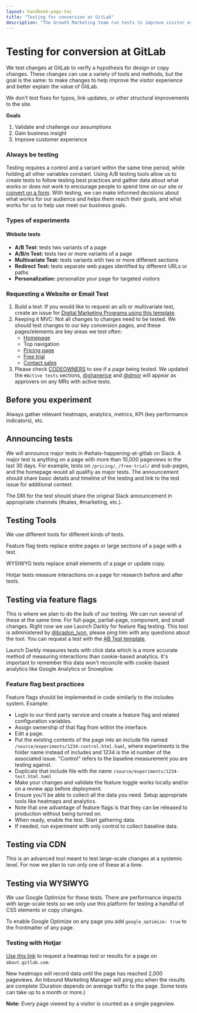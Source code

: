 ```yaml
---
layout: handbook-page-toc
title: "Testing for conversion at GitLab"
description: "The Growth Marketing team run tests to improve visitor experience and conversion rate across about.gitlab.com."
---
```


# Testing for conversion at GitLab

We test changes at GitLab to verify a hypothesis for design or copy changes. These changes can use a variety of tools and methods, but the goal is the same: to make changes to help improve the visitor experience and better explain the value of GitLab.

We don't test fixes for typos, link updates, or other structural improvements to the site. 

**Goals**

1. Validate and challenge our assumptions
1. Gain business insight
1. Improve customer experience

### Always be testing
Testing requires a control and a variant within the same time period, while holding all other variables constant. Using A/B testing tools allow us to create tests to follow testing best practices and gather data about what works or does not work to encourage people to spend time on our site or [convert on a form](/handbook/business-ops/resources/#mql-scoring-model). With testing, we can make informed decisions about what works for our audience and helps them reach their goals, and what works for us to help use meet our business goals.

### Types of experiments

#### Website tests

* **A/B Test:** tests two variants of a page
* **A/B/n Test:** tests two or more variants of a page
* **Multivariate Test:** tests variants with two or more different sections
* **Redirect Test:** tests separate web pages identified by different URLs or paths
* **Personalization:** personalize your page for targeted visitors

### Requesting a Website or Email Test

1. Build a test: If you would like to request an a/b or multivariate test, create an issue for [Digital Marketing Programs using this template](https://gitlab.com/gitlab-com/marketing/growth-marketing/growth/issues/new?issuable_template=ab-test).
1. Keeping it MVC: Not all changes to changes need to be tested. We should test changes to our key conversion pages, and these pages/elements are key areas we test often:
    * [Homepage](/)
    * Top navigation
    * [Pricing page](/pricing/)
    * [Free trial](/free-trial/)
    * [Contact sales](/sales/)
1. Please check [CODEOWNERS](https://gitlab.com/gitlab-com/www-gitlab-com/-/blob/master/.gitlab/CODEOWNERS) to see if a page being tested. We updated the `#Active tests` sections, [@shanerice](https://gitlab.com/shanerice) and [@dmor](https://gitlab.com/dmor) will appear as approvers on any MRs with active tests.

## Before you experiment

Always gather relevant heatmaps, analytics, metrics, KPI (key performance indicators), etc.

## Announcing tests

We will announce major tests in #whats-happening-at-gitlab on Slack. A major test is anything on a page with more than 10,000 pageviews in the last 30 days. For example, tests on `/pricing/`, `/free-trial/` and sub-pages, and the homepage would all qualifiy as major tests. The announcement should share basic details and timeline of the testing and link to the test issue for additional context.

The DRI for the test should share the original Slack announcement in appropriate channels (#sales, #marketing, etc.). 

## Testing Tools

We use different tools for different kinds of tests. 

Feature flag tests replace enitre pages or large sections of a page with a test.

WYSIWYG tests replace small elements of a page or update copy.

Hotjar tests measure interactions on a page for research before and after tests.

## Testing via feature flags

This is where we plan to do the bulk of our testing. We can run several of these at the same time. For full-page, partial-page, component, and small changes. Right now we use Launch Darkly for feature flag testing. This tool is administered by [@bradon_lyon](https://gitlab.com/brandon_lyon), please ping him with any questions about the tool. You can request a test with the [AB Test template](https://gitlab.com/gitlab-com/marketing/growth-marketing/growth/issues/new?issuable_template=ab-test).

Launch Darkly measures tests with click data which is a more accurate method of measuring interactions than cookie-based analytics. It's important to remember this data won't reconcile with cookie-based analytics like Google Analytics or Snowplow.

### Feature flag best practices

Feature flags should be implemented in code similarly to the includes system. Example:

* Login to our third party service and create a feature flag and related configuration variables.
* Assign ownership of that flag from within the interface.
* Edit a page.
* Put the existing contents of the page into an include file named `/source/experiments/1234-control.html.haml`, where experiments is the folder name instead of includes and 1234 is the id number of the associated issue. "Control" refers to the baseline measurement you are testing against.
* Duplicate that include file with the name `/source/experiments/1234-test.html.haml`
* Make your changes and validate the feature toggle works locally and/or on a review app before deployment.
* Ensure you'll be able to collect all the data you need. Setup appropriate tools like heatmaps and analytics.
* Note that one advantage of feature flags is that they can be released to production without being turned on.
* When ready, enable the test. Start gathering data.
* If needed, run experiment with only control to collect baseline data.

## Testing via CDN

This is an advanced tool meant to test large-scale changes at a systemic level. For now we plan to run only one of these at a time.

## Testing via WYSIWYG

We use Google Optimize for these tests. There are performance impacts with large-scale tests so we only use this platform for testing a handful of CSS elements or copy changes.

To enable Google Optimize on any page you add `google_optimize: true` to the frontmatter of any page.

### Testing with Hotjar

[Use this link](https://gitlab.com/gitlab-com/marketing/growth-marketing/growth/-/issues/new?issuable_template=hotjar-heatmap-request) to request a heatmap test or results for a page on `about.gitlab.com`.

New heatmaps will record data until the page has reached 2,000 pageviews. An Inbound Marketing Manager will ping you when the results are complete (Duration depends on average traffic to the page. Some tests can take up to a month or more.)

**Note:** Every page viewed by a visitor is counted as a single pageview.
